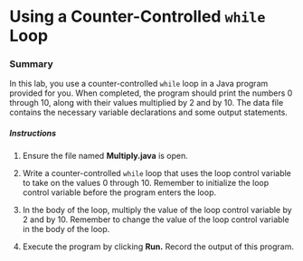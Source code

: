 # Using a Counter-Controlled ```while``` Loop

### Summary
In this lab, you use a counter-controlled ```while``` loop in a Java program provided for you. 
When completed, the program should print the numbers 0 through 10, along with their values multiplied by 2 and by 10. 
The data file contains the necessary variable declarations and some output statements.

##### Instructions
1. Ensure the file named **Multiply.java** is open.

2. Write a counter-controlled ```while``` loop that uses the loop control variable to take on the values 0 through 10. 
Remember to initialize the loop control variable before the program enters the loop.

3. In the body of the loop, multiply the value of the loop control variable by 2 and by 10. 
Remember to change the value of the loop control variable in the body of the loop.

4. Execute the program by clicking **Run.** Record the output of this program.